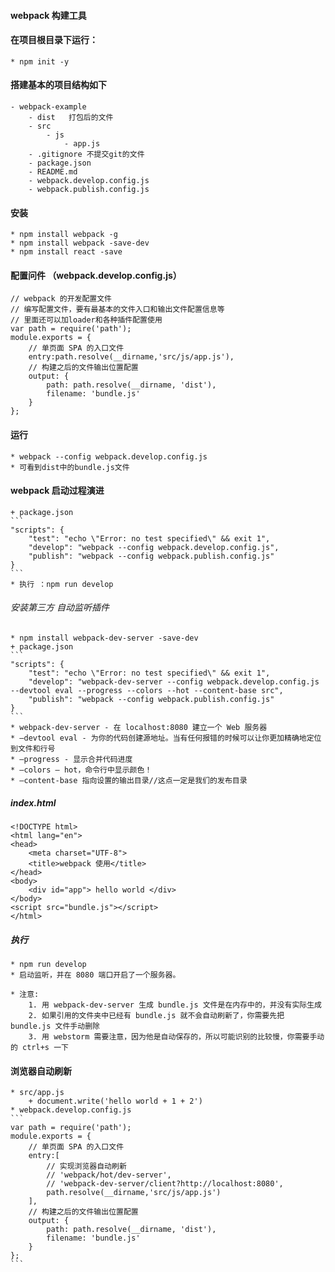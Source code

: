 #### webpack 构建工具
#### 在项目根目录下运行：
    * npm init -y
#### 搭建基本的项目结构如下
    - webpack-example
        - dist   打包后的文件
        - src
            - js
                - app.js
        - .gitignore 不提交git的文件
        - package.json
        - README.md
        - webpack.develop.config.js
        - webpack.publish.config.js
#### 安装
    * npm install webpack -g
    * npm install webpack -save-dev
    * npm install react -save
#### 配置问件 （webpack.develop.config.js）
```
// webpack 的开发配置文件
// 编写配置文件，要有最基本的文件入口和输出文件配置信息等
// 里面还可以加loader和各种插件配置使用
var path = require('path');
module.exports = {
    // 单页面 SPA 的入口文件
    entry:path.resolve(__dirname,'src/js/app.js'),
    // 构建之后的文件输出位置配置
    output: {
        path: path.resolve(__dirname, 'dist'),
        filename: 'bundle.js'
    }
};
```
#### 运行
    * webpack --config webpack.develop.config.js
    * 可看到dist中的bundle.js文件



#### webpack 启动过程演进
    + package.json
    ```
    "scripts": {
        "test": "echo \"Error: no test specified\" && exit 1",
        "develop": "webpack --config webpack.develop.config.js",
        "publish": "webpack --config webpack.publish.config.js"
    }
    ```
    * 执行 ：npm run develop
###### 安装第三方 自动监听插件
    * npm install webpack-dev-server -save-dev
    + package.json
    ```
    "scripts": {
        "test": "echo \"Error: no test specified\" && exit 1",
        "develop": "webpack-dev-server --config webpack.develop.config.js --devtool eval --progress --colors --hot --content-base src",
        "publish": "webpack --config webpack.publish.config.js"
    }
    ```
    * webpack-dev-server - 在 localhost:8080 建立一个 Web 服务器
    * –devtool eval - 为你的代码创建源地址。当有任何报错的时候可以让你更加精确地定位到文件和行号
    * –progress - 显示合并代码进度
    * –colors – hot，命令行中显示颜色！
    * –content-base 指向设置的输出目录//这点一定是我们的发布目录
    
##### index.html
```
<!DOCTYPE html>
<html lang="en">
<head>
    <meta charset="UTF-8">
    <title>webpack 使用</title>
</head>
<body>
    <div id="app"> hello world </div>
</body>
<script src="bundle.js"></script>
</html>
```
##### 执行
    * npm run develop 
    * 启动监听，并在 8080 端口开启了一个服务器。
    
    * 注意:
        1. 用 webpack-dev-server 生成 bundle.js 文件是在内存中的，并没有实际生成
        2. 如果引用的文件夹中已经有 bundle.js 就不会自动刷新了，你需要先把 bundle.js 文件手动删除
        3. 用 webstorm 需要注意，因为他是自动保存的，所以可能识别的比较慢，你需要手动的 ctrl+s 一下
#### 浏览器自动刷新
    * src/app.js
        + document.write('hello world + 1 + 2')
    * webpack.develop.config.js
    ```
    var path = require('path');
    module.exports = {
        // 单页面 SPA 的入口文件
        entry:[
            // 实现浏览器自动刷新
            // 'webpack/hot/dev-server',
            // 'webpack-dev-server/client?http://localhost:8080',
            path.resolve(__dirname,'src/js/app.js')
        ],
        // 构建之后的文件输出位置配置
        output: {
            path: path.resolve(__dirname, 'dist'),
            filename: 'bundle.js'
        }
    };
    ```
